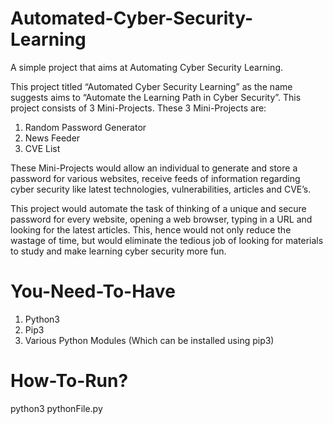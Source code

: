 # Automated-Cyber-Security-Learning
A simple project that aims at Automating Cyber Security Learning.

This project titled “Automated Cyber Security Learning” as the name suggests aims to “Automate the Learning Path in Cyber Security”. This project consists of 3 Mini-Projects. These 3 Mini-Projects are:
  1. Random Password Generator
  2. News Feeder
  3. CVE List
 
These Mini-Projects would allow an individual to generate and store a password for various websites, receive feeds of information regarding cyber security like latest technologies, vulnerabilities, articles and CVE’s.

This project would automate the task of thinking of a unique and secure password for every website, opening a web browser, typing in a URL and looking for the latest articles. This, hence would not only reduce the wastage of time, but would eliminate the tedious job of looking for materials to study and make learning cyber security more fun.

# You-Need-To-Have
1. Python3
2. Pip3
3. Various Python Modules (Which can be installed using pip3)

# How-To-Run?
python3 pythonFile.py
